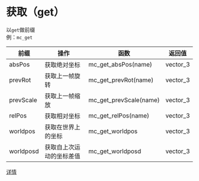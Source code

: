 # 获取（get）
以`get`做前缀  
例：`mc_get`

|前缀|操作|函数|返回值|
|---|---|---|---|
|absPos|获取绝对坐标|mc_get_absPos(name)|vector_3|
|prevRot|获取上一帧旋转|mc_get_prevRot(name)|vector_3|
|prevScale|获取上一帧缩放|mc_get_prevScale(name)|vector_3|
|relPos|获取相对坐标|mc_get_relPos(name)|vector_3|
|worldpos|获取在世界上的坐标|mc_get_worldpos|vector_3|
|worldposd|获取自上次运动的坐标差值|mc_get_worldposd|vector_3|

[详情](./mc__README.md)
